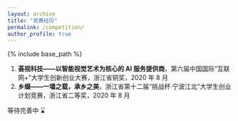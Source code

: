 ```yaml
---
layout: archive
title: "竞赛经历"
permalink: /competition/
author_profile: true
---
```


{% include base_path %}

1. **荟视科技——以智能视觉艺术为核心的 AI 服务提供商**，第六届中国国际“互联网+”大学生创新创业大赛，浙江省铜奖，2020 年 8 月
2. **乡缀——一墙之载，承乡之美**，浙江省第十二届“挑战杯·宁波江北”大学生创业计划竞赛，浙江省二等奖，2020 年 8 月

等待完善中 ⌛️
